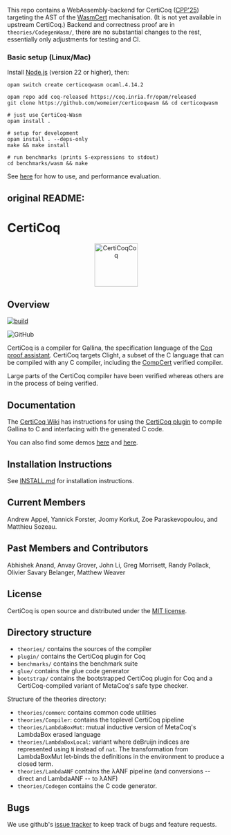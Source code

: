 This repo contains a WebAssembly-backend for CertiCoq ([CPP'25](https://popl25.sigplan.org/details/CPP-2025-papers/9/CertiCoq-Wasm-A-verified-WebAssembly-backend-for-CertiCoq))
targeting the AST of the [WasmCert](https://github.com/WasmCert/WasmCert-Coq) mechanisation. (It is not yet available in upstream CertiCoq.)
Backend and correctness proof are in `theories/CodegenWasm/`,
there are no substantial changes to the rest, essentially only adjustments for testing and CI. <br>

### Basic setup (Linux/Mac)
Install [Node.js](https://nodejs.org/en/download/package-manager) (version 22 or higher), then:
```
opam switch create certicoqwasm ocaml.4.14.2

opam repo add coq-released https://coq.inria.fr/opam/released
git clone https://github.com/womeier/certicoqwasm && cd certicoqwasm

# just use CertiCoq-Wasm
opam install .

# setup for development
opam install . --deps-only
make && make install

# run benchmarks (prints S-expressions to stdout)
cd benchmarks/wasm && make
```
See [here](https://github.com/womeier/certicoqwasm-testing) for how to use, and performance evaluation.



original README:
----------------------------------

# CertiCoq

<p align="center">
<img src="https://certicoq.org/certicoq.png" alt="CertiCoqCoq" width="100px"/>
</p>

## Overview

[![build](https://github.com/CertiCoq/certicoq/actions/workflows/build.yml/badge.svg)](https://github.com/CertiCoq/certicoq/actions/workflows/build.yml)

![GitHub](https://img.shields.io/github/license/CertiCoq/certicoq)


CertiCoq is a compiler for Gallina, the specification language of the [Coq proof assistant](https://coq.inria.fr/refman/index.html). CertiCoq targets Clight, a subset of the C language that can be compiled with any C compiler, including the [CompCert](http://compcert.org) verified compiler.

Large parts of the CertiCoq compiler have been verified whereas others are in the process of being verified.

## Documentation

The [CertiCoq Wiki](https://github.com/PrincetonUniversity/certicoq/wiki) has instructions for using the [CertiCoq plugin](https://github.com/PrincetonUniversity/certicoq/wiki/The-CertiCoq-plugin) to compile Gallina to C and interfacing with the generated C code.

You can also find some demos [here](https://github.com/PrincetonUniversity/certicoq/blob/master/benchmarks/tests.v) and [here](https://github.com/PrincetonUniversity/certicoq/blob/master/benchmarks/axioms/tests.v).

## Installation Instructions

See [INSTALL.md](INSTALL.md)  for installation instructions.

## Current Members

Andrew Appel, Yannick Forster, Joomy Korkut, Zoe Paraskevopoulou, and Matthieu Sozeau.

## Past Members and Contributors

Abhishek Anand, Anvay Grover, John Li, Greg Morrisett, Randy Pollack, Olivier Savary Belanger, Matthew Weaver

## License 

CertiCoq is open source and distributed under the [MIT license](LICENSE.md).

## Directory structure

* `theories/` contains the sources of the compiler
* `plugin/` contains the CertiCoq plugin for Coq 
* `benchmarks/` contains the benchmark suite
* `glue/` contains the glue code generator
* `bootstrap/` contains the bootstrapped CertiCoq plugin for Coq and
  a CertiCoq-compiled variant of MetaCoq's safe type checker.

Structure of the theories directory:

* `theories/common`: contains common code utilities 
* `theories/Compiler`: contains the toplevel CertiCoq pipeline 
* `theories/LambdaBoxMut`: mutual inductive version of MetaCoq's LambdaBox erased language
* `theories/LambdaBoxLocal`: variant where deBruijn indices are represented using `N` instead of `nat`.
   The transformation from LambdaBoxMut let-binds the definitions in the environment to
   produce a closed term.
* `theories/LambdaANF` contains the λANF pipeline (and conversions -- direct and LambdaANF -- to λANF)
* `theories/Codegen` contains the C code generator.


## Bugs 

We use github's [issue tracker](https://github.com/PrincetonUniversity/certicoq/issues) to keep track of bugs and feature requests.

